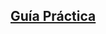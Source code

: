 ## [Guía Práctica](https://docs.google.com/a/devacademy.la/document/d/1BI6Y9bkjFiietPKxbySQo5m9zWcy8ce1yU72MDravIU)